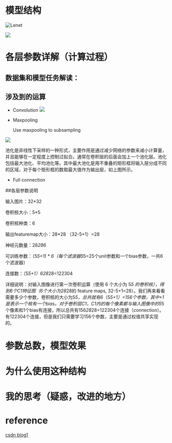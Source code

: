 # 模型结构
![Lenet](http://static.zybuluo.com/feixian15/bo9cgzyuomzn73jiq6o9hsuu/ScreenShot2017-07-06at12.24.42PM.png)

![](https://cuijiahua.com/wp-content/uploads/2018/01/dl_3_1.png)

# 各层参数详解（计算过程）
## 数据集和模型任务解读：
## 涉及到的运算
* Convolution
![](https://cuijiahua.com/wp-content/uploads/2018/01/dl_3_12.gif)
* Maxpooling

    Use maxpooling to subsampling 
    
![](https://cuijiahua.com/wp-content/uploads/2018/01/dl_3_3.png)

  池化是非线性下采样的一种形式，主要作用是通过减少网络的参数来减小计算量，并且能够在一定程度上控制过拟合。通常在卷积层的后面会加上一个池化层。池化包括最大池化、平均池化等。其中最大池化是用不重叠的矩形框将输入层分成不同的区域，对于每个矩形框的数取最大值作为输出层，如上图所示。
* Full connection


##各层参数说明

输入图片：32*32

卷积核大小：5*5

卷积核种类：6

输出featuremap大小：28*28 （32-5+1）=28

神经元数量：28*28*6

可训练参数：（5*5+1) * 6（每个滤波器5*5=25个unit参数和一个bias参数，一共6个滤波器）

连接数：（5*5+1）*6*28*28=122304

详细说明：对输入图像进行第一次卷积运算（使用 6 个大小为 5*5 的卷积核），得到6个C1特征图（6个大小为28*28的 feature maps, 32-5+1=28）。我们再来看看需要多少个参数，卷积核的大小为5*5，总共就有6*（5*5+1）=156个参数，其中+1是表示一个核有一个bias。对于卷积层C1，C1内的每个像素都与输入图像中的5*5个像素和1个bias有连接，所以总共有156*28*28=122304个连接（connection）。有122304个连接，但是我们只需要学习156个参数，主要是通过权值共享实现的。

# 参数总数，模型效果



# 为什么使用这种结构



# 我的思考（疑惑，改进的地方）

# reference
[csdn blog1](https://cuijiahua.com/blog/2018/01/dl_3.html)
